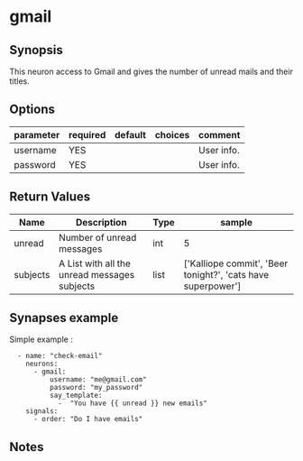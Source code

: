 # gmail

## Synopsis

This neuron access to Gmail and gives the number of unread mails and their titles.

## Options

| parameter | required | default | choices | comment    |
|-----------|----------|---------|---------|------------|
| username  | YES      |         |         | User info. |
| password  | YES      |         |         | User info. |

## Return Values

| Name     | Description                                  | Type | sample                                                       |
|----------|----------------------------------------------|------|--------------------------------------------------------------|
| unread   | Number of unread messages                    | int  | 5                                                            |
| subjects | A List with all the unread messages subjects | list | ['Kalliope commit', 'Beer tonight?', 'cats have superpower'] |

## Synapses example

Simple example : 

```
  - name: "check-email"
    neurons:
      - gmail:
          username: "me@gmail.com"
          password: "my_password"
          say_template: 
            -  "You have {{ unread }} new emails"
    signals:
      - order: "Do I have emails"
```


## Notes

